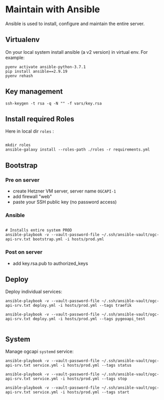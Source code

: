 # Maintain with Ansible

Ansible is used to install, configure and maintain the entire server.

## Virtualenv

On your local system install ansible (a v2 version) in virtual env.
For example:


```
pyenv activate ansible-python-3.7.1
pip install ansible==2.9.19
pyenv rehash
```

## Key management

```
ssh-keygen -t rsa -q -N "" -f vars/key.rsa

```

## Install required Roles

Here in local dir `roles` :

```

mkdir roles
ansible-galaxy install --roles-path ./roles -r requirements.yml

```

## Bootstrap

### Pre on server

* create Hetzner VM server, server name `OGCAPI-1`
* add firewall "web"  
* paste your SSH public key (no password access)

### Ansible
```

# Installs entire system PROD
ansible-playbook -v --vault-password-file ~/.ssh/ansible-vault/ogc-api-srv.txt bootstrap.yml -i hosts/prod.yml

```

### Post on server

* add key.rsa.pub to authorized_keys

## Deploy

Deploy individual services:

```
ansible-playbook -v --vault-password-file ~/.ssh/ansible-vault/ogc-api-srv.txt deploy.yml -i hosts/prod.yml --tags traefik

ansible-playbook -v --vault-password-file ~/.ssh/ansible-vault/ogc-api-srv.txt deploy.yml -i hosts/prod.yml --tags pygeoapi_test


```

## System

Manage ogcapi `systemd` service:

```
ansible-playbook -v --vault-password-file ~/.ssh/ansible-vault/ogc-api-srv.txt service.yml -i hosts/prod.yml --tags status

ansible-playbook -v --vault-password-file ~/.ssh/ansible-vault/ogc-api-srv.txt service.yml -i hosts/prod.yml --tags stop

ansible-playbook -v --vault-password-file ~/.ssh/ansible-vault/ogc-api-srv.txt service.yml -i hosts/prod.yml --tags start

```

